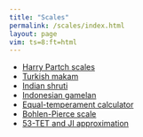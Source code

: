 ```yaml
---
title: "Scales"
permalink: /scales/index.html
layout: page
vim: ts=8:ft=html
---
```



<ul>
	<li> <a href="/partch">Harry Partch scales</a></li>
	<li> <a href="/makam">Turkish makam</a></li>
	<li> <a href="/shruti">Indian shruti</a></li>
	<li> <a href="/gamelan">Indonesian gamelan</a></li>
	<li> <a href="/equal-temperament">Equal-temperament calculator</a></li>
	<li> <a href="/bohlen-pierce">Bohlen-Pierce scale</a></li>
	<li> <a href="/53tet">53-TET and JI approximation</a></li>
</ul>



